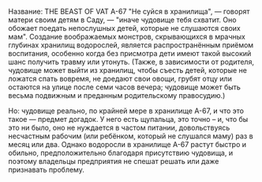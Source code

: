 Название: THE BEAST OF VAT A-67
"Не суйся в хранилища", — говорят матери своим детям в Саду, — "иначе чудовище тебя схватит. Оно обожает поедать непослушных детей, которые не слушаются своих мам". Создание воображаемых монстров, скрывающихся в мрачных глубинах хранилищ водорослей, является распространённым приёмом воспитания, особенно когда без присмотра дети имеют такой высокий шанс получить травму или утонуть. (Также, в зависимости от родителя, чудовище может выйти из хранилищ, чтобы съесть детей, которые не ложатся спать вовремя, не доедают свои овощи, грубят отцу или остаются на улице после семи часов вечера; чудовище может быть весьма подвижным и преданным родительскому правосудию.)

Но: чудовище реально, по крайней мере в хранилище А-67, и что это такое — предмет догадок. У него есть щупальца, это точно – и, что бы это ни было, оно не нуждается в частом питании, довольствуясь несчастным рабочим (или ребёнком, который не слушался маму) раз в месяц или два. Однако водоросли в хранилище А-67 растут быстро и обильно, предположительно благодаря присутствию чудовища, и поэтому владельцы предприятия не спешат решать или даже признавать проблему.